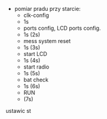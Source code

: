 - pomiar pradu przy starcie:
	- clk-config
	- 1s
	- ports config, LCD ports config.
	- 1s (2s)
	- mess system reset
	- 1s (3s)
	- start LCD
	- 1s (4s)
	- start radio
	- 1s (5s)
	- bat check
	- 1s (6s)
	- RUN
	- (7s)


ustawic st